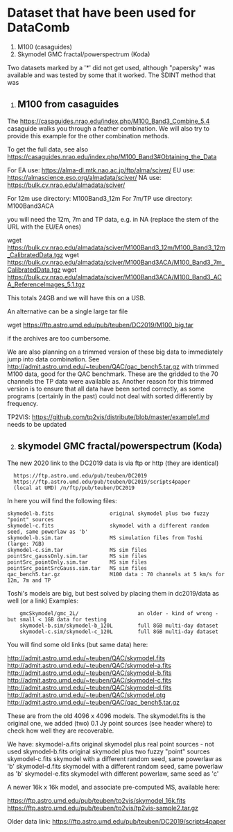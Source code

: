 # Dataset that have been used for DataComb

1) M100 (casaguides)          
2) Skymodel GMC fractal/powerspectrum (Koda) 

Two datasets marked by a '*' did not get used, although "papersky" was available and was tested
by some that it worked. The SDINT method that was 


1) M100 from casaguides
   --------------------

The https://casaguides.nrao.edu/index.php/M100_Band3_Combine_5.4 casaguide walks you through
a feather combination. We will also try to provide this example for the other combination
methods.


To get the full data, see also https://casaguides.nrao.edu/index.php/M100_Band3#Obtaining_the_Data

For EA use:  https://alma-dl.mtk.nao.ac.jp/ftp/alma/sciver/
    EU use:  https://almascience.eso.org/almadata/sciver/
    NA use:  https://bulk.cv.nrao.edu/almadata/sciver/

For 12m use directory:     M100Band3_12m
For 7m/TP use directory:   M100Band3ACA

you will need the 12m, 7m and TP data, e.g. in NA (replace the stem of the URL with the EU/EA ones)

  wget https://bulk.cv.nrao.edu/almadata/sciver/M100Band3_12m/M100_Band3_12m_CalibratedData.tgz
  wget https://bulk.cv.nrao.edu/almadata/sciver/M100Band3ACA/M100_Band3_7m_CalibratedData.tgz
  wget https://bulk.cv.nrao.edu/almadata/sciver/M100Band3ACA/M100_Band3_ACA_ReferenceImages_5.1.tgz

This totals 24GB and we will have this on a USB.

An alternative can be a single large tar file

  wget https://ftp.astro.umd.edu/pub/teuben/DC2019/M100_big.tar

if the archives are too cumbersome.



We are also planning on a trimmed version of these big data to immediately jump into data combination.
See http://admit.astro.umd.edu/~teuben/QAC/qac_bench5.tar.gz with trimmed M100 data, good for the
QAC benchmark. These are the gridded to the 70 channels the TP data were available as.
Another reason for this trimmed version is to ensure that all data have been sorted correctly, as
some programs (certainly in the past) could not deal with sorted differently by frequency.

TP2VIS: https://github.com/tp2vis/distribute/blob/master/example1.md   needs to be updated


2) skymodel GMC fractal/powerspectrum (Koda)
   -----------------------------------------

The new 2020 link to the DC2019 data is via ftp or http (they are identical)

      https://ftp.astro.umd.edu/pub/teuben/DC2019
      https://ftp.astro.umd.edu/pub/teuben/DC2019/scripts4paper
      (local at UMD) /n/ftp/pub/teuben/DC2019

In here you will find the following files:

    skymodel-b.fits                  original skymodel plus two fuzzy "point" sources
    skymodel-c.fits                  skymodel with a different random seed, same powerlaw as 'b'
    skymodel-b.sim.tar               MS simulation files from Toshi (large: 7GB)
    skymodel-c.sim.tar	             MS sim files
    pointSrc_gaussOnly.sim.tar       MS sim files
    pointSrc_pointOnly.sim.tar       MS sim files
    pointSrc_pointSrcGauss.sim.tar   MS sim files
    qac_bench5.tar.gz                M100 data : 70 channels at 5 km/s for 12m, 7m and TP

Toshi's models are big, but best solved by placing them in dc2019/data as well (or a link)
Examples:

        gmcSkymodel/gmc_2L/                   an older - kind of wrong - but small < 1GB data for testing
        skymodel-b.sim/skymodel-b_120L        full 8GB multi-day dataset
        skymodel-c.sim/skymodel-c_120L        full 8GB multi-day dataset


You will find some old links (but same data) here:

http://admit.astro.umd.edu/~teuben/QAC/skymodel.fits
http://admit.astro.umd.edu/~teuben/QAC/skymodel-a.fits    
http://admit.astro.umd.edu/~teuben/QAC/skymodel-b.fits    
http://admit.astro.umd.edu/~teuben/QAC/skymodel-c.fits    
http://admit.astro.umd.edu/~teuben/QAC/skymodel-d.fits    
http://admit.astro.umd.edu/~teuben/QAC/skymodel.ptg     
http://admit.astro.umd.edu/~teuben/QAC/qac_bench5.tar.gz

These are from the old 4096 x 4096 models.  The skymodel.fits
is the original one, we added (two) 0.1 Jy point sources (see
header where) to check how well they are recoverable.

We have:
    skymodel-a.fits       original skymodel plus real point sources - not used
    skymodel-b.fits       original skymodel plus two fuzzy "point" sources
    skymodel-c.fits       skymodel with a different random seed, same powerlaw as 'b'
    skymodel-d.fits       skymodel with a different random seed, same powerlaw as 'b'
    skymodel-e.fits       skymodel with different powerlaw, same seed as 'c'

A newer 16k x 16k model, and associate pre-computed MS, available
here:

https://ftp.astro.umd.edu/pub/teuben/tp2vis/skymodel_16k.fits
https://ftp.astro.umd.edu/pub/teuben/tp2vis/tp2vis-sample2.tar.gz


Older data link:       https://ftp.astro.umd.edu/pub/teuben/DC2019/scripts4paper
